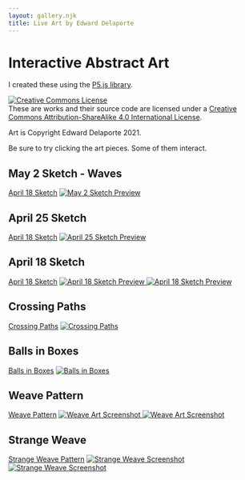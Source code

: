 ```yaml
---
layout: gallery.njk
title: Live Art by Edward Delaporte
---
```


# Interactive Abstract Art

I created these using the [P5.js library][1].

[1]: https://p5js.org/reference/

<a rel="license" href="http://creativecommons.org/licenses/by-sa/4.0/"><img alt="Creative Commons License" style="border-width:0" src="https://i.creativecommons.org/l/by-sa/4.0/88x31.png" /></a><br />These are works and their source code are licensed under a <a rel="license" href="http://creativecommons.org/licenses/by-sa/4.0/">Creative Commons Attribution-ShareAlike 4.0 International License</a>.

Art is Copyright Edward Delaporte 2021.

Be sure to try clicking the art pieces. Some of them interact.

## May 2 Sketch - Waves

[April 18 Sketch](/art/live/waves)
<a href="/art/live/waves">
![May 2 Sketch Preview](/img/art/waves.PNG)
</a>

## April 25 Sketch

[April 18 Sketch](/art/live/deep)
<a href="/art/live/deep">
![April 25 Sketch Preview](/img/art/deep.PNG)
</a>


## April 18 Sketch

[April 18 Sketch](/art/live/sketch1)
<a href="/art/live/sketch1">
![April 18 Sketch Preview](/img/art/sketch1.PNG)
![April 18 Sketch Preview](/img/art/sketch11.PNG)
</a>

## Crossing Paths

[Crossing Paths](/art/live/cross)
<a href="/art/live/cross">
![Crossing Paths](/img/art/crossing.PNG)
</a>

## Balls in Boxes

[Balls in Boxes](/art/live/boxes)
<a href="/art/live/boxes">
![Balls in Boxes](/img/art/boxes.PNG)
</a>

## Weave Pattern

[Weave Pattern](/art/live/weave)
<a href="/art/live/weave">
![Weave Art Screenshot](/img/art/weave2.PNG)
![Weave Art Screenshot](/img/art/weave3.PNG)
</a>

## Strange Weave

[Strange Weave Pattern](/art/live/weave_strange)
<a href="art/live/weave_strange">
![Strange Weave Screenshot](/img/art/weave_strange2.PNG)
![Strange Weave Screenshot](/img/art/weave_strange3.PNG)
</a>
